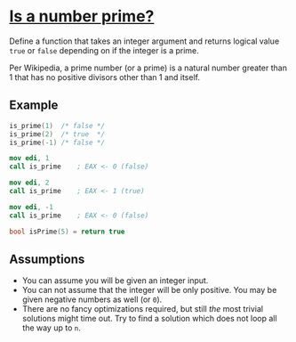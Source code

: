 # [Is a number prime?](https://www.codewars.com/kata/5262119038c0985a5b00029f)
Define a function that takes an integer argument and returns logical value `true` or `false` depending on if the integer is a prime.

Per Wikipedia, a prime number (or a prime) is a natural number greater than 1 that has no positive divisors other than 1 and itself.

## Example
```c
is_prime(1)  /* false */
is_prime(2)  /* true  */
is_prime(-1) /* false */
```
```nasm    
mov edi, 1
call is_prime    ; EAX <- 0 (false)

mov edi, 2
call is_prime    ; EAX <- 1 (true)

mov edi, -1
call is_prime    ; EAX <- 0 (false)
```
```c++
bool isPrime(5) = return true
```

## Assumptions

* You can assume you will be given an integer input.
* You can not assume that the integer will be only positive. You may be given negative numbers as well (or `0`).
* There are no fancy optimizations required, but still *the* most trivial solutions might time out. Try to find a solution which does not loop all the way up to `n`.